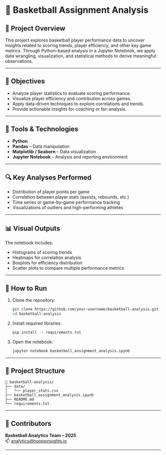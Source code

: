 
# 🏀 Basketball Assignment Analysis

## 📌 Project Overview

This project explores basketball player performance data to uncover insights related to scoring trends, player efficiency, and other key game metrics. Through Python-based analysis in a Jupyter Notebook, we apply data wrangling, visualization, and statistical methods to derive meaningful observations.

---

## 🎯 Objectives

- Analyze player statistics to evaluate scoring performance.
- Visualize player efficiency and contribution across games.
- Apply data-driven techniques to explore correlations and trends.
- Provide actionable insights for coaching or fan analysis.

---

## 🧰 Tools & Technologies

- **Python**
- **Pandas** – Data manipulation
- **Matplotlib / Seaborn** – Data visualization
- **Jupyter Notebook** – Analysis and reporting environment

---

## 🔍 Key Analyses Performed

- Distribution of player points per game
- Correlation between player stats (assists, rebounds, etc.)
- Time series or game-by-game performance tracking
- Visualizations of outliers and high-performing athletes

---

## 📊 Visual Outputs

The notebook includes:
- Histograms of scoring trends
- Heatmaps for correlation analysis
- Boxplots for efficiency distribution
- Scatter plots to compare multiple performance metrics

---

## 📝 How to Run

1. Clone the repository:
   ```bash
   git clone https://github.com/your-username/basketball-analysis.git
   cd basketball-analysis
   ```

2. Install required libraries:
   ```bash
   pip install -r requirements.txt
   ```

3. Open the notebook:
   ```bash
   jupyter notebook basketball_assignment_analysis.ipynb
   ```

---

## 📁 Project Structure

```
📁 basketball-analysis/
├── data/
│   └── player_stats.csv
├── basketball_assignment_analysis.ipynb
├── README.md
└── requirements.txt
```

---

## 👥 Contributors

**Basketball Analytics Team – 2025**  
📫 analytics@hoopsinsights.io

---

